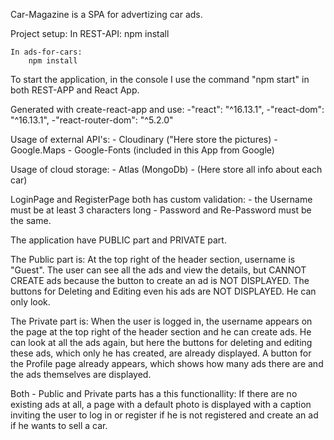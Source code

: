 Car-Magazine is a SPA for advertizing car ads.

Project setup:
    In REST-API:
        npm install
    
    In ads-for-cars:
        npm install

To start the application, in the console I use the command "npm start" 
    in both REST-APP and React App.

Generated with create-react-app and use:
    -"react": "^16.13.1",
    -"react-dom": "^16.13.1",
    -"react-router-dom": "^5.2.0"

Usage of external API's:
    - Cloudinary ("Here store the pictures)
    - Google.Maps
    - Google-Fonts (included in this App from Google)

Usage of cloud storage:
    - Atlas (MongoDb) - (Here store all info about each car)

LoginPage and RegisterPage both has custom validation:
    - the Username must be at least 3 characters long
    - Password and Re-Password must be the same.

The application have PUBLIC part and PRIVATE part.

The Public part is:
    At the top right of the header section, username is "Guest".
    The user can see all the ads and view the details, but CANNOT CREATE ads because the button to create an ad is NOT DISPLAYED. The buttons for Deleting and Editing even his ads are NOT DISPLAYED. He can only look.

The Private part is:
    When the user is logged in, the username appears on the page at the top right of the header section and he can create ads. He can look at all the ads again, but here the buttons for deleting and editing these ads, which only he has created, are already displayed.
    A button for the Profile page already appears, which shows how many ads there are and the ads themselves are displayed.

Both - Public and Private parts has a this functionallity:
    If there are no existing ads at all, a page with a default photo is displayed with a caption inviting the user to log in or register if he is not registered and create an ad if he wants to sell a car.